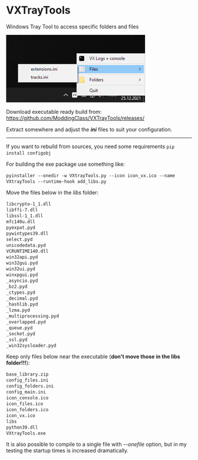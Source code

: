 # VXTrayTools
Windows Tray Tool to access specific folders and files

![screenshot](vxtt.png?raw=true)

Download executable ready build from:
https://github.com/ModdingClass/VXTrayTools/releases/

Extract somewhere and adjust the **_ini_** files to suit your configuration.



---

If you want to rebuild from sources, you need some requirements
```pip install configobj```

For building the exe package use something like:
```
pyinstaller --onedir -w VXtrayTools.py --icon icon_vx.ico --name VXtrayTools --runtime-hook add_libs.py
```

Move the files below in the _libs_ folder:
```
libcrypto-1_1.dll
libffi-7.dll
libssl-1_1.dll
mfc140u.dll
pyexpat.pyd
pywintypes39.dll
select.pyd
unicodedata.pyd
VCRUNTIME140.dll
win32api.pyd
win32gui.pyd
win32ui.pyd
winxpgui.pyd
_asyncio.pyd
_bz2.pyd
_ctypes.pyd
_decimal.pyd
_hashlib.pyd
_lzma.pyd
_multiprocessing.pyd
_overlapped.pyd
_queue.pyd
_socket.pyd
_ssl.pyd
_win32sysloader.pyd
```
Keep only files below near the executable (**don't move those in the libs folder!!!**):
```
base_library.zip
config_files.ini
config_folders.ini
config_main.ini
icon_console.ico
icon_files.ico
icon_folders.ico
icon_vx.ico
libs
python39.dll
VXtrayTools.exe
```

It is also possible to compile to a single file with _--onefile_ option, but in my testing the startup times is increased dramatically.
